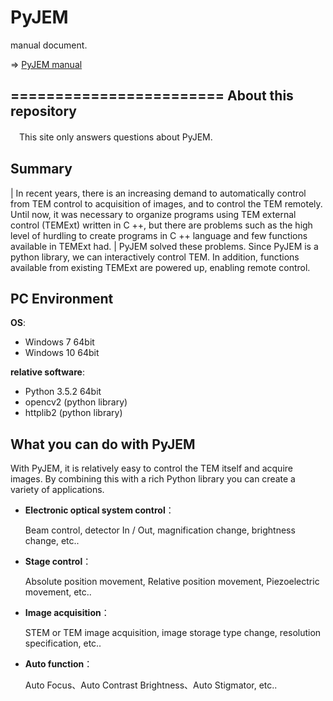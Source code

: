 PyJEM
=====================

manual document.

=> [PyJEM manual](https://pyjem.github.io/PyJEM/)


========================
About this repository
------------------------------------
　This site only answers questions about PyJEM. 

Summary
---------
| In recent years, there is an increasing demand to automatically control from 
  TEM control to acquisition of images, and to control the TEM remotely. 
  Until now, it was necessary to organize programs using TEM external control 
  (TEMExt) written in C ++, but there are problems such as the high level of 
  hurdling to create programs in C ++ language and few functions available in TEMExt had.
| PyJEM solved these problems. Since PyJEM is a python library, 
  we can interactively control TEM. 
  In addition, functions available from existing TEMExt are powered up, enabling remote control.


PC Environment
----------------
**OS**:

* Windows 7 64bit 
* Windows 10 64bit 

**relative software**:
* Python 3.5.2 64bit
* opencv2 (python library)
* httplib2 (python library)


What you can do with PyJEM
----------------------------
With PyJEM, it is relatively easy to control the TEM itself and acquire images. 
By combining this with a rich Python library you can create a variety of applications.

* **Electronic optical system control**： 
  
  Beam control, detector In / Out, magnification change, brightness change, etc..

* **Stage control**：

  Absolute position movement, Relative position movement, Piezoelectric movement, etc..

* **Image acquisition**：

  STEM or TEM image acquisition, image storage type change, resolution specification, etc..

* **Auto function**：

  Auto Focus、Auto Contrast Brightness、Auto Stigmator, etc..

